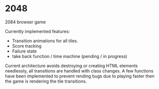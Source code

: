 # 2048
2084 browser game

Currently implemented features:
- Transition animations for all tiles.
- Score tracking
- Failure state
- take back function / time machine (pending / in progress)

Current architecture avoids destroying or creating HTML elements needlessly,
all transitions are handled with class changes. A few functions have been implemented to prevent
rending bugs due to playing faster then the game is rendering the tile transitions.
